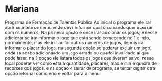 # Mariana
Programa de Formação de Talentos Pública
Ao inicial o programa ele irar abrir uma tela de menu onde deve informar qual o comando quer acessar com os numeros;
Na primeira opção é onde irar adicionar os jogos, e nesse adicionar se irar informar o jogo que esta sendo começando no 1 e indo, normalmente, mas ele irar acitar outros numeros de jogos, depois irar informar o placar do jogo.
na segunda opção se poderar excluir um jogo, onde se acabo adicionando um jogo errado ou que foi invalidado aí que pode fazer.
na 3 opçao ele listara todos os jogos que tiverem salvo, nesse local poderar ver como esta a quantidade, placares, max e min e quebra de recordes dos jogos.
e na opção 4 sairar do programa, se tentar digitar otra opção retornar como erro e voltar para o menu.
